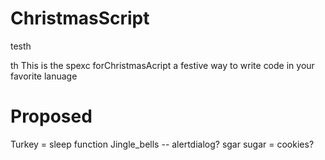 ChristmasScript
===============

testh

th
This is the spexc forChristmasAcript a festive way to write code in your favorite lanuage

Proposed
===========
Turkey = sleep function
Jingle_bells -- alertdialog?
sgar
sugar = cookies?
